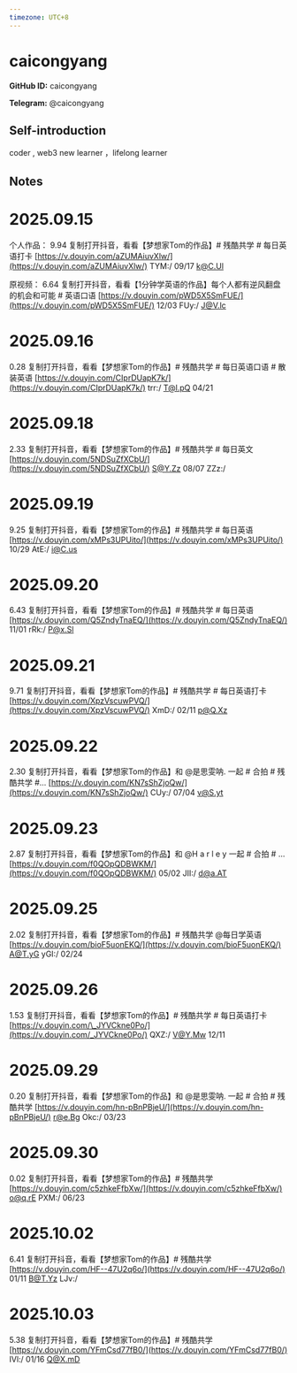 ```yaml
---
timezone: UTC+8
---
```


# caicongyang

**GitHub ID:** caicongyang

**Telegram:** @caicongyang

## Self-introduction

coder , web3 new learner ，lifelong learner

## Notes
<!-- Content_START -->
# 2025.09.15
<!-- DAILY_CHECKIN_2025-09-15_START -->
个人作品： 9.94 复制打开抖音，看看【梦想家Tom的作品】# 残酷共学 # 每日英语打卡 [https://v.douyin.com/aZUMAiuvXlw/](https://v.douyin.com/aZUMAiuvXlw/) TYM:/ 09/17 k@C.Ul

原视频： 6.64 复制打开抖音，看看【1分钟学英语的作品】每个人都有逆风翻盘的机会和可能 # 英语口语 [https://v.douyin.com/pWD5X5SmFUE/](https://v.douyin.com/pWD5X5SmFUE/) 12/03 FUy:/ [J@V.lc](mailto:J@V.lc)
<!-- DAILY_CHECKIN_2025-09-15_END -->


# 2025.09.16
<!-- DAILY_CHECKIN_2025-09-16_START -->
0.28 复制打开抖音，看看【梦想家Tom的作品】# 残酷共学 # 每日英语口语 # 散装英语 [https://v.douyin.com/CIprDUapK7k/](https://v.douyin.com/CIprDUapK7k/) trr:/ T@l.pQ 04/21
<!-- DAILY_CHECKIN_2025-09-16_END -->


# 2025.09.18
<!-- DAILY_CHECKIN_2025-09-18_START -->
2.33 复制打开抖音，看看【梦想家Tom的作品】# 残酷共学 # 每日英文 [https://v.douyin.com/5NDSuZfXCbU/](https://v.douyin.com/5NDSuZfXCbU/) S@Y.Zz 08/07 ZZz:/
<!-- DAILY_CHECKIN_2025-09-18_END -->


# 2025.09.19
<!-- DAILY_CHECKIN_2025-09-19_START -->
9.25 复制打开抖音，看看【梦想家Tom的作品】# 残酷共学 # 每日英语 [https://v.douyin.com/xMPs3UPUito/](https://v.douyin.com/xMPs3UPUito/) 10/29 AtE:/ [i@C.us](mailto:i@C.us)
<!-- DAILY_CHECKIN_2025-09-19_END -->


# 2025.09.20
<!-- DAILY_CHECKIN_2025-09-20_START -->
6.43 复制打开抖音，看看【梦想家Tom的作品】# 残酷共学 # 每日英语 [https://v.douyin.com/Q5ZndyTnaEQ/](https://v.douyin.com/Q5ZndyTnaEQ/) 11/01 rRk:/ [P@x.Sl](mailto:P@x.Sl)
<!-- DAILY_CHECKIN_2025-09-20_END -->


# 2025.09.21
<!-- DAILY_CHECKIN_2025-09-21_START -->
9.71 复制打开抖音，看看【梦想家Tom的作品】# 残酷共学 # 每日英语打卡 [https://v.douyin.com/XpzVscuwPVQ/](https://v.douyin.com/XpzVscuwPVQ/) XmD:/ 02/11 p@Q.Xz
<!-- DAILY_CHECKIN_2025-09-21_END -->


# 2025.09.22
<!-- DAILY_CHECKIN_2025-09-22_START -->
2.30 复制打开抖音，看看【梦想家Tom的作品】和 @是思雯呐. 一起 # 合拍 # 残酷共学 #... [https://v.douyin.com/KN7sShZjoQw/](https://v.douyin.com/KN7sShZjoQw/) CUy:/ 07/04 [v@S.yt](mailto:v@S.yt)
<!-- DAILY_CHECKIN_2025-09-22_END -->


# 2025.09.23
<!-- DAILY_CHECKIN_2025-09-23_START -->
2.87 复制打开抖音，看看【梦想家Tom的作品】和 @H a r l e y 一起 # 合拍 # ... [https://v.douyin.com/f0QOpQDBWKM/](https://v.douyin.com/f0QOpQDBWKM/) 05/02 JII:/ [d@a.AT](mailto:d@a.AT)
<!-- DAILY_CHECKIN_2025-09-23_END -->


# 2025.09.25
<!-- DAILY_CHECKIN_2025-09-25_START -->
2.02 复制打开抖音，看看【梦想家Tom的作品】# 残酷共学 @每日学英语 [https://v.douyin.com/bioF5uonEKQ/](https://v.douyin.com/bioF5uonEKQ/) A@T.yG yGI:/ 02/24
<!-- DAILY_CHECKIN_2025-09-25_END -->


# 2025.09.26
<!-- DAILY_CHECKIN_2025-09-26_START -->
1.53 复制打开抖音，看看【梦想家Tom的作品】# 残酷共学 # 每日英语打卡 [https://v.douyin.com/\_JYVCkne0Po/](https://v.douyin.com/_JYVCkne0Po/) QXZ:/ [V@Y.Mw](mailto:V@Y.Mw) 12/11
<!-- DAILY_CHECKIN_2025-09-26_END -->


# 2025.09.29
<!-- DAILY_CHECKIN_2025-09-29_START -->
0.20 复制打开抖音，看看【梦想家Tom的作品】和 @是思雯呐. 一起 # 合拍 # 残酷共学 [https://v.douyin.com/hn-pBnPBjeU/](https://v.douyin.com/hn-pBnPBjeU/) [r@e.Bg](mailto:r@e.Bg) Okc:/ 03/23
<!-- DAILY_CHECKIN_2025-09-29_END -->


# 2025.09.30
<!-- DAILY_CHECKIN_2025-09-30_START -->
0.02 复制打开抖音，看看【梦想家Tom的作品】# 残酷共学 [https://v.douyin.com/c5zhkeFfbXw/](https://v.douyin.com/c5zhkeFfbXw/) [o@q.rE](mailto:o@q.rE) PXM:/ 06/23
<!-- DAILY_CHECKIN_2025-09-30_END -->


# 2025.10.02
<!-- DAILY_CHECKIN_2025-10-02_START -->
6.41 复制打开抖音，看看【梦想家Tom的作品】# 残酷共学 [https://v.douyin.com/HF--47U2q6o/](https://v.douyin.com/HF--47U2q6o/) 01/11 B@T.Yz LJv:/
<!-- DAILY_CHECKIN_2025-10-02_END -->


# 2025.10.03
<!-- DAILY_CHECKIN_2025-10-03_START -->
5.38 复制打开抖音，看看【梦想家Tom的作品】# 残酷共学 [https://v.douyin.com/YFmCsd77fB0/](https://v.douyin.com/YFmCsd77fB0/) IVl:/ 01/16 [Q@X.mD](mailto:Q@X.mD)
<!-- DAILY_CHECKIN_2025-10-03_END -->
<!-- Content_END -->
